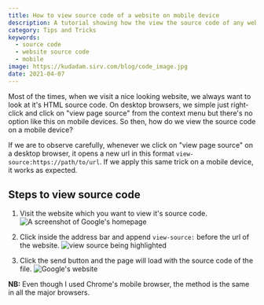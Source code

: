 ```yaml
---
title: How to view source code of a website on mobile device
description: A tutorial showing how the view the source code of any website on your mobile device.
category: Tips and Tricks
keywords:
  - source code
  - website source code
  - mobile
image: https://kudadam.sirv.com/blog/code_image.jpg
date: 2021-04-07
---
```


Most of the times, when we visit a nice looking website, we always want to look at it's HTML source code. On desktop browsers, we simple just right-click and click on "view page source" from the context menu but there's no option like this on mobile devices. So then, how do we view the source code on a mobile device?

If we are to observe carefully, whenever we click on "view page source" on a desktop browser, it opens a new url in this format `view-source:https://path/to/url`.
If we apply this same trick on a mobile device, it works as expected.

## Steps to view source code

1. Visit the website which you want to view it's source code.
   ![A screenshot of Google's homepage](https://kudadam.sirv.com/blog/view_source_code_of_website_on_phone_img_1.png)

2. Click inside the address bar and append `view-source:` before the url of the website.
   ![view source being highlighted](https://kudadam.sirv.com/blog/view_source_code_of_website_on_phone_img_3.png)

3. Click the send button and the page will load with the source code of the file.
   ![Google's website](https://kudadam.sirv.com/blog/view_source_code_of_website_on_phone_img_2.png)

**NB:** Even though I used Chrome's mobile browser, the method is the same in all the major browsers.
